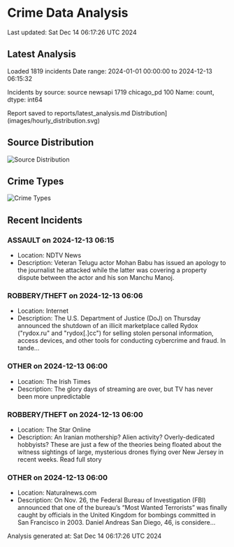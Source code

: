 # Crime Data Analysis
Last updated: Sat Dec 14 06:17:26 UTC 2024

## Latest Analysis

Loaded 1819 incidents
Date range: 2024-01-01 00:00:00 to 2024-12-13 06:15:32

Incidents by source:
source
newsapi       1719
chicago_pd     100
Name: count, dtype: int64

Report saved to reports/latest_analysis.md
Distribution](images/hourly_distribution.svg)

## Source Distribution
![Source Distribution](images/source_distribution.svg)

## Crime Types
![Crime Types](images/crime_types.svg)

## Recent Incidents

### ASSAULT on 2024-12-13 06:15
- Location: NDTV News
- Description: Veteran Telugu actor Mohan Babu has issued an apology to the journalist he attacked while the latter was covering a property dispute between the actor and his son Manchu Manoj.


### ROBBERY/THEFT on 2024-12-13 06:06
- Location: Internet
- Description: The U.S. Department of Justice (DoJ) on Thursday announced the shutdown of an illicit marketplace called Rydox ("rydox.ru" and "rydox[.]cc") for selling stolen personal information, access devices, and other tools for conducting cybercrime and fraud.
In tande…


### OTHER on 2024-12-13 06:00
- Location: The Irish Times
- Description: The glory days of streaming are over, but TV has never been more unpredictable


### ROBBERY/THEFT on 2024-12-13 06:00
- Location: The Star Online
- Description: An Iranian mothership? Alien activity? Overly-dedicated hobbyists? These are just a few of the theories being floated about the witness sightings of large, mysterious drones flying over New Jersey in recent weeks. Read full story


### OTHER on 2024-12-13 06:00
- Location: Naturalnews.com
- Description: On Nov. 26, the Federal Bureau of Investigation (FBI) announced that one of the bureau’s “Most Wanted Terrorists” was finally caught by officials in the United Kingdom for bombings committed in San Francisco in 2003. Daniel Andreas San Diego, 46, is considere…

Analysis generated at: Sat Dec 14 06:17:26 UTC 2024
